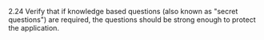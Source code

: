 2.24 Verify that if knowledge based questions (also known as "secret questions") are required, the questions should be strong enough to protect the application.